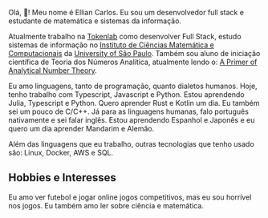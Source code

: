 Olá, 👋! Meu nome é Ellian Carlos. Eu sou um desenvolvedor full stack e estudante de matemática e sistemas da informação.

Atualmente trabalho na [Tokenlab](https://www.tokenlab.com.br/pt/) como desenvolver Full Stack, estudo sistemas de informação no [Instituto de Ciências Matemática e Computacionais](https://www.icmc.usp.br/) da [University of São Paulo](usp.br). Também sou aluno de iniciação científica de Teoria dos Números Analítica, atualmente lendo o: [A Primer of Analytical Number Theory](https://www.cambridge.org/core/books/primer-of-analytic-number-theory/65F3F8B1F36996F60092ED7F655F0CB3).

Eu amo linguagens, tanto de programação, quanto dialetos humanos. Hoje, tenho trabalho com Typescript, Javascript e Python. Estou aprendendo Julia, Typescript e Python. Quero aprender Rust e Kotlin um dia. Eu também sei um pouco de C/C++. Já para as linguagens humanas, falo português nativamente e sei falar inglês. Estou aprendendo Espanhol e Japonês e eu quero um dia aprender Mandarim e Alemão.

Além das linguagens que eu trabalho, outras tecnologias que tenho usado são: Linux, Docker, AWS e SQL.

## Hobbies e Interesses

Eu amo ver futebol e jogar online jogos competitivos, mas eu sou horrível nos jogos. Eu também amo ler sobre ciência e matemática.